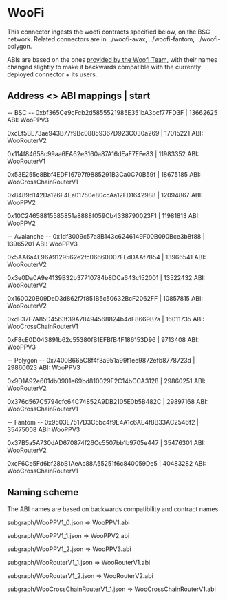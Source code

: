 # WooFi

This connector ingests the woofi contracts specified below, on the BSC network. Related connectors are in ../woofi-avax, ../woofi-fantom, ../woofi-polygon.

ABIs are based on the ones [provided by the Woofi Team](https://github.com/woonetwork/woofi_subgraph/tree/main/abis), with their names changed slightly to make it backwards compatible with the currently deployed connector + its users.


## Address <> ABI mappings | start

-- BSC -- 
0xbf365Ce9cFcb2d5855521985E351bA3bcf77FD3F | 13662625
ABI: WooPPV3

0xcEf5BE73ae943B77f9Bc08859367D923C030a269 | 17015221 
ABI: WooRouterV2

0x114f84658c99aa6EA62e3160a87A16dEaF7EFe83 | 11983352
ABI: WooRouterV1

0x53E255e8Bbf4EDF16797f9885291B3Ca0C70B59f | 18675185
ABI: WooCrossChainRouterV1

0x8489d142Da126F4Ea01750e80ccAa12FD1642988 | 12094867
ABI: WooPPV2

0x10C24658815585851a8888f059Cb4338790023F1 | 11981813
ABI: WooPPV2


-- Avalanche -- 
0x1df3009c57a8B143c6246149F00B090Bce3b8f88 | 13965201
ABI: WooPPV3

0x5AA6a4E96A9129562e2fc06660D07FEdDAAf7854 | 13966541
ABI: WooRouterV2

0x3e0Da0A9e4139B32b37710784b8DCa643c152001 | 13522432
ABI: WooRouterV2

0x160020B09DeD3d862f7f851B5c50632BcF2062FF | 10857815
ABI: WooRouterV2

0xdF37F7A85D4563f39A78494568824b4dF8669B7a | 16011735
ABI: WooCrossChainRouterV1

0xF8cE0D043891b62c55380fB1EFBfB4F186153D96 | 9713408
ABI: WooPPV3


-- Polygon -- 
0x7400B665C8f4f3a951a99f1ee9872efb8778723d | 29860023
ABI: WooPPV3

0x9D1A92e601db0901e69bd810029F2C14bCCA3128 | 29860251
ABI: WooRouterV2

0x376d567C5794cfc64C74852A9DB2105E0b5B482C | 29897168 
ABI: WooCrossChainRouterV1

-- Fantom -- 
0x9503E7517D3C5bc4f9E4A1c6AE4f8B33AC2546f2 | 35475008 
ABI: WooPPV3

0x37B5a5A730dAD670874f26Cc5507bb1b9705e447 | 35476301
ABI: WooRouterV2

0xcF6Ce5Fd6bf28bB1AeAc88A55251f6c840059De5 | 40483282
ABI: WooCrossChainRouterV1


## Naming scheme
The ABI names are based on backwards compatibility and contract names.

subgraph/WooPPV1_0.json               => WooPPV1.abi

subgraph/WooPPV1_1.json               => WooPPV2.abi

subgraph/WooPPV1_2.json               => WooPPV3.abi

subgraph/WooRouterV1_1.json           => WooRouterV1.abi

subgraph/WooRouterV1_2.json           => WooRouterV2.abi

subgraph/WooCrossChainRouterV1_1.json => WooCrossChainRouterV1.abi
